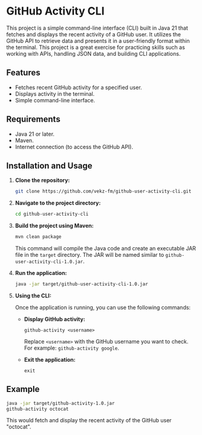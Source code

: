 # GitHub Activity CLI

This project is a simple command-line interface (CLI) built in Java 21 that fetches and displays the recent activity of a GitHub user. It utilizes the GitHub API to retrieve data and presents it in a user-friendly format within the terminal. This project is a great exercise for practicing skills such as working with APIs, handling JSON data, and building CLI applications.

## Features

*   Fetches recent GitHub activity for a specified user.
*   Displays activity in the terminal.
*   Simple command-line interface.

## Requirements

*   Java 21 or later.
*   Maven.
*   Internet connection (to access the GitHub API).

## Installation and Usage

1.  **Clone the repository:**

    ```bash
    git clone https://github.com/vekz-fm/github-user-activity-cli.git
    ```

2.  **Navigate to the project directory:**

    ```bash
    cd github-user-activity-cli
    ```

3.  **Build the project using Maven:**

    ```bash
    mvn clean package
    ```

    This command will compile the Java code and create an executable JAR file in the `target` directory. The JAR will be named similar to `github-user-activity-cli-1.0.jar`.

4.  **Run the application:**

    ```bash
    java -jar target/github-user-activity-cli-1.0.jar
    ```
    
5.  **Using the CLI:**

    Once the application is running, you can use the following commands:

    *   **Display GitHub activity:**

        ```
        github-activity <username>
        ```

        Replace `<username>` with the GitHub username you want to check. For example: `github-activity google`.

    *   **Exit the application:**

        ```
        exit
        ```

## Example
```bash
java -jar target/github-activity-1.0.jar
github-activity octocat
```
This would fetch and display the recent activity of the GitHub user "octocat".
